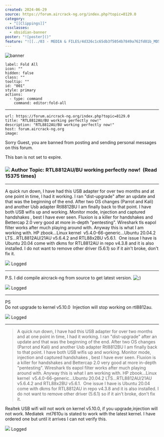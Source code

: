 ```yaml
---
created: 2024-06-29
source: https://forum.aircrack-ng.org/index.php?topic=8129.0
category:
  - "[[Clippings]]"
cssclasses:
  - obsidian-banner
poster: "![poster]()"
feature: "![[../03 - MEDIA & FILES/4d326c1c65db3f5054b7849a762fd01b_MD5.gif]]"
---
```


![banner]()

```meta-bind-button
label: Fold All
icon: ""
hidden: false
class: ""
tooltip: ""
id: "001"
style: primary
actions:
  - type: command
    command: editor:fold-all

```

***

```cardlink
url: https://forum.aircrack-ng.org/index.php?topic=8129.0
title: "RTL8812AU/BU working perfectly now!"
description: "RTL8812AU/BU working perfectly now!"
host: forum.aircrack-ng.org
image: 
```
Sorry Guest, you are banned from posting and sending personal messages on this forum.

This ban is not set to expire.

### ![](../03%20-%20MEDIA%20&%20FILES/4d326c1c65db3f5054b7849a762fd01b_MD5.gif) Author Topic: RTL8812AU/BU working perfectly now!  (Read 15375 times)

***

A quick run down, I have had this USB adapter for over two months and at one point in time, I had it working. I ran "dist-upgrade" after an update and that was the beginning of the end. After two OS changes (Parrot and Kali) and another Usb adapter Rtl8812BU I am finally back to that point. I have both USB wifis up and working. Monitor mode, injection and captured handshakes , best I have ever seen. Fluxion is a killer for handshakes and Bettercap 2.0 very good at more in-depth "pentesting". Wireshark tls eapol filter works after much playing around with. Anyway this is what I am working with. HP zbook...Linux kernel  v5.4.0-66-generic...Ubuntu 20.04.2 LTS...RTL8812AU/21AU v5.6.4.2 and RTL88x2BU v5.6.1.  One issue I have is Ubuntu 20.04 come with dkms for RTL8812AU in repo v4.3.8 and it is also installed. I do not want to remove other driver (5.6.1) so if it ain't broke, don't fix it.

![](../03%20-%20MEDIA%20&%20FILES/8ac61eb352fd349833969bf3dab7c383_MD5.gif) Logged

***

P.S. I did compile aircrack-ng from source to get latest version. ![;)](../03%20-%20MEDIA%20&%20FILES/3e2d9b0dd8c11107529857e9be7fad5a_MD5.gif "Wink")

![](../03%20-%20MEDIA%20&%20FILES/8ac61eb352fd349833969bf3dab7c383_MD5.gif) Logged

***

PS  
Do not upgrade to kernel v5.10.0  Injection will stop working on rtl8812au.

![](../03%20-%20MEDIA%20&%20FILES/8ac61eb352fd349833969bf3dab7c383_MD5.gif) Logged

***

> A quick run down, I have had this USB adapter for over two months and at one point in time, I had it working. I ran "dist-upgrade" after an update and that was the beginning of the end. After two OS changes (Parrot and Kali) and another Usb adapter Rtl8812BU I am finally back to that point. I have both USB wifis up and working. Monitor mode, injection and captured handshakes , best I have ever seen. Fluxion is a killer for handshakes and Bettercap 2.0 very good at more in-depth "pentesting". Wireshark tls eapol filter works after much playing around with. Anyway this is what I am working with. HP zbook...Linux kernel  v5.4.0-66-generic...Ubuntu 20.04.2 LTS...RTL8812AU/21AU v5.6.4.2 and RTL88x2BU v5.6.1.  One issue I have is Ubuntu 20.04 come with dkms for RTL8812AU in repo v4.3.8 and it is also installed. I do not want to remove other driver (5.6.1) so if it ain't broke, don't fix it.  

Realtek USB wifi will not work on kernel v5.10.0, if you upgrade,injection will not work. Mediatek  mt7610u is stated to work with the latest kernel. I have ordered one but until it arrives I can not verify this.

![](../03%20-%20MEDIA%20&%20FILES/8ac61eb352fd349833969bf3dab7c383_MD5.gif) Logged
> 